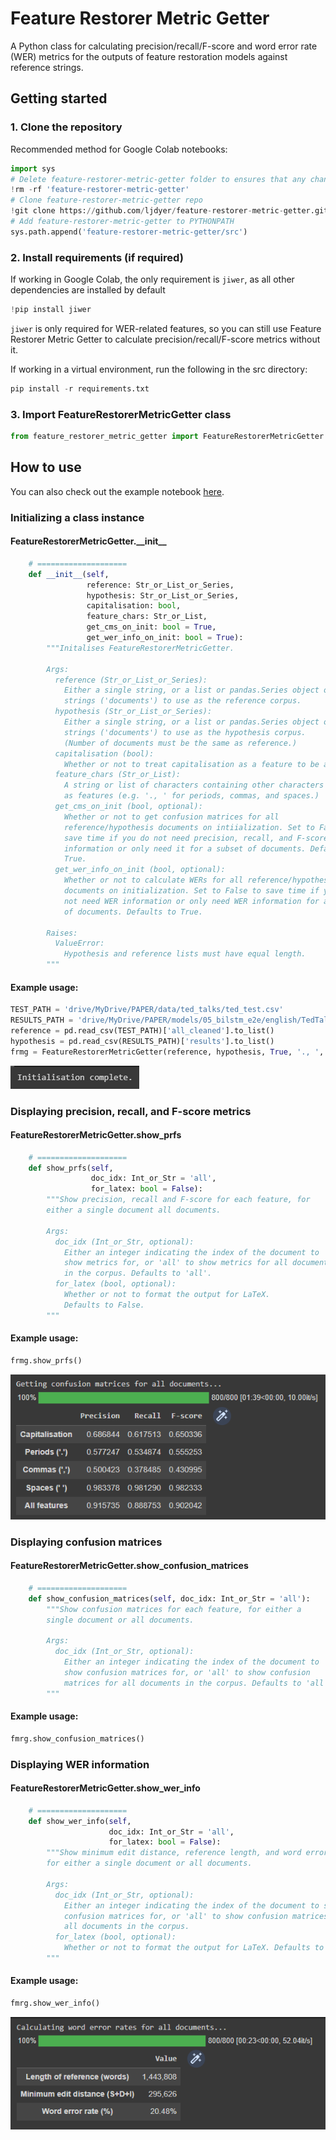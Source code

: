# Feature Restorer Metric Getter

A Python class for calculating precision/recall/F-score and word error rate (WER) metrics for the outputs of feature restoration models against reference strings.

## Getting started

### 1. Clone the repository

Recommended method for Google Colab notebooks:

```python
import sys
# Delete feature-restorer-metric-getter folder to ensures that any changes to the repo are reflected
!rm -rf 'feature-restorer-metric-getter'
# Clone feature-restorer-metric-getter repo
!git clone https://github.com/ljdyer/feature-restorer-metric-getter.git
# Add feature-restorer-metric-getter to PYTHONPATH
sys.path.append('feature-restorer-metric-getter/src')
```

### 2. Install requirements (if required)

If working in Google Colab, the only requirement is `jiwer`, as all other dependencies are installed by default

```python
!pip install jiwer
```

`jiwer` is only required for WER-related features, so you can still use Feature Restorer Metric Getter to calculate precision/recall/F-score metrics without it.

If working in a virtual environment, run the following in the src directory:

```python
pip install -r requirements.txt
```

### 3. Import FeatureRestorerMetricGetter class

```python
from feature_restorer_metric_getter import FeatureRestorerMetricGetter
```

## How to use

You can also check out the example notebook [here](FeatureRestorerMetricGetter_Example.ipynb).

### Initializing a class instance

#### FeatureRestorerMetricGetter.\_\_init\_\_

```python
    # ====================
    def __init__(self,
                 reference: Str_or_List_or_Series,
                 hypothesis: Str_or_List_or_Series,
                 capitalisation: bool,
                 feature_chars: Str_or_List,
                 get_cms_on_init: bool = True,
                 get_wer_info_on_init: bool = True):
        """Initalises FeatureRestorerMetricGetter.

        Args:
          reference (Str_or_List_or_Series):
            Either a single string, or a list or pandas.Series object of
            strings ('documents') to use as the reference corpus.
          hypothesis (Str_or_List_or_Series):
            Either a single string, or a list or pandas.Series object of
            strings ('documents') to use as the hypothesis corpus.
            (Number of documents must be the same as reference.)
          capitalisation (bool):
            Whether or not to treat capitalisation as a feature to be assessed.
          feature_chars (Str_or_List):
            A string or list of characters containing other characters to treat
            as features (e.g. '., ' for periods, commas, and spaces.)
          get_cms_on_init (bool, optional):
            Whether or not to get confusion matrices for all
            reference/hypothesis documents on intiialization. Set to False to
            save time if you do not need precision, recall, and F-score
            information or only need it for a subset of documents. Defaults to
            True.
          get_wer_info_on_init (bool, optional):
            Whether or not to calculate WERs for all reference/hypothesis
            documents on initialization. Set to False to save time if you do
            not need WER information or only need WER information for a subset
            of documents. Defaults to True.

        Raises:
          ValueError:
            Hypothesis and reference lists must have equal length.
        """
```

#### Example usage:

```python
TEST_PATH = 'drive/MyDrive/PAPER/data/ted_talks/ted_test.csv'
RESULTS_PATH = 'drive/MyDrive/PAPER/models/05_bilstm_e2e/english/TedTalks/results.csv'
reference = pd.read_csv(TEST_PATH)['all_cleaned'].to_list()
hypothesis = pd.read_csv(RESULTS_PATH)['results'].to_list()
frmg = FeatureRestorerMetricGetter(reference, hypothesis, True, '., ', False, False)
```

<img src="readme-img/init.PNG"></img>

### Displaying precision, recall, and F-score metrics

#### FeatureRestorerMetricGetter.show_prfs

```python
    # ====================
    def show_prfs(self,
                  doc_idx: Int_or_Str = 'all',
                  for_latex: bool = False):
        """Show precision, recall and F-score for each feature, for
        either a single document all documents.

        Args:
          doc_idx (Int_or_Str, optional):
            Either an integer indicating the index of the document to
            show metrics for, or 'all' to show metrics for all documents
            in the corpus. Defaults to 'all'.
          for_latex (bool, optional):
            Whether or not to format the output for LaTeX.
            Defaults to False.
        """
```

#### Example usage:

```python
frmg.show_prfs()
```

<img src="readme-img/show_prfs.PNG"></img>

### Displaying confusion matrices

#### FeatureRestorerMetricGetter.show_confusion_matrices

```python
    # ====================
    def show_confusion_matrices(self, doc_idx: Int_or_Str = 'all'):
        """Show confusion matrices for each feature, for either a
        single document or all documents.

        Args:
          doc_idx (Int_or_Str, optional):
            Either an integer indicating the index of the document to
            show confusion matrices for, or 'all' to show confusion
            matrices for all documents in the corpus. Defaults to 'all'.
        """
```

#### Example usage:

```python
fmrg.show_confusion_matrices()
```

### Displaying WER information

#### FeatureRestorerMetricGetter.show_wer_info

```python
    # ====================
    def show_wer_info(self,
                      doc_idx: Int_or_Str = 'all',
                      for_latex: bool = False):
        """Show minimum edit distance, reference length, and word error rate
        for either a single document or all documents.

        Args:
          doc_idx (Int_or_Str, optional):
            Either an integer indicating the index of the document to show
            confusion matrices for, or 'all' to show confusion matrices for
            all documents in the corpus.
          for_latex (bool, optional):
            Whether or not to format the output for LaTeX. Defaults to False.
        """
```

#### Example usage:

```python
fmrg.show_wer_info()
```

<img src="readme-img/show_wer.PNG"></img>
